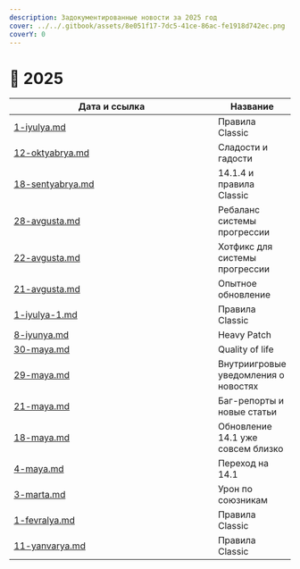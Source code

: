 ```yaml
---
description: Задокументированные новости за 2025 год
cover: ../../.gitbook/assets/8e051f17-7dc5-41ce-86ac-fe1918d742ec.png
coverY: 0
---
```


# 🐍 2025

<table><thead><tr><th width="379">Дата и ссылка</th><th>Название</th></tr></thead><tbody><tr><td><a data-mention href="1-iyulya.md">1-iyulya.md</a></td><td>Правила Classic </td></tr><tr><td><a data-mention href="12-oktyabrya.md">12-oktyabrya.md</a></td><td>Сладости и гадости</td></tr><tr><td><a data-mention href="18-sentyabrya.md">18-sentyabrya.md</a></td><td>14.1.4 и правила Classic</td></tr><tr><td><a data-mention href="28-avgusta.md">28-avgusta.md</a></td><td>Ребаланс системы прогрессии</td></tr><tr><td><a data-mention href="22-avgusta.md">22-avgusta.md</a></td><td>Хотфикс для системы прогрессии</td></tr><tr><td><a data-mention href="21-avgusta.md">21-avgusta.md</a></td><td>Опытное обновление</td></tr><tr><td><a data-mention href="1-iyulya-1.md">1-iyulya-1.md</a></td><td>Правила Classic</td></tr><tr><td><a data-mention href="8-iyunya.md">8-iyunya.md</a></td><td>Heavy Patch</td></tr><tr><td><a data-mention href="30-maya.md">30-maya.md</a></td><td>Quality of life</td></tr><tr><td><a data-mention href="29-maya.md">29-maya.md</a></td><td>Внутриигровые уведомления о новостях</td></tr><tr><td><a data-mention href="21-maya.md">21-maya.md</a></td><td>Баг-репорты и новые статьи</td></tr><tr><td><a data-mention href="18-maya.md">18-maya.md</a></td><td>Обновление 14.1 уже совсем близко</td></tr><tr><td><a data-mention href="4-maya.md">4-maya.md</a></td><td>Переход на 14.1</td></tr><tr><td><a data-mention href="3-marta.md">3-marta.md</a></td><td>Урон по союзникам</td></tr><tr><td><a data-mention href="1-fevralya.md">1-fevralya.md</a></td><td>Правила Classic</td></tr><tr><td><a data-mention href="11-yanvarya.md">11-yanvarya.md</a></td><td>Правила Classic</td></tr></tbody></table>
